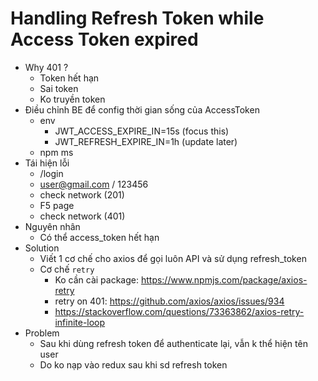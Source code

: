 # Handling Refresh Token while Access Token expired

- Why 401 ?
    - Token hết hạn
    - Sai token
    - Ko truyền token 
- Điều chỉnh BE để config thời gian sống của AccessToken
    - env
        - JWT_ACCESS_EXPIRE_IN=15s (focus this)
        - JWT_REFRESH_EXPIRE_IN=1h (update later)
    - npm ms
- Tái hiện lỗi
    - /login
    - user@gmail.com / 123456
    - check network (201)
    - F5 page
    - check network (401)
- Nguyên nhân
    - Có thể access_token hết hạn
- Solution
    - Viết 1 cơ chế cho axios để gọi luôn API và sử dụng refresh_token 
    - Cơ chế `retry`
        - Ko cần cài package: https://www.npmjs.com/package/axios-retry
        - retry on 401: https://github.com/axios/axios/issues/934
        - https://stackoverflow.com/questions/73363862/axios-retry-infinite-loop 
- Problem
    - Sau khi dùng refresh token để authenticate lại, vẫn k thể hiện tên user 
    - Do ko nạp vào redux sau khi sd refresh token